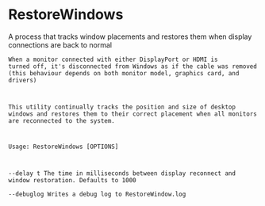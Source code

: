 # RestoreWindows
A process that tracks window placements and restores them when display connections are back to normal

<code>When a monitor connected with either DisplayPort or HDMI is turned off, it's disconnected from Windows
as if the cable was removed (this behaviour depends on both monitor model, graphics card, and drivers)

This utility continually tracks the position and size of desktop windows and restores them to their
correct placement when all monitors are reconnected to the system.

Usage: RestoreWindows [OPTIONS]
  
  --delay t       The time in milliseconds between display reconnect and window restoration. Defaults to 1000  
  --debuglog      Writes a debug log to RestoreWindow.log
</code>
